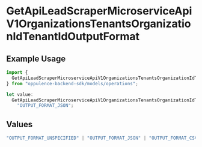 # GetApiLeadScraperMicroserviceApiV1OrganizationsTenantsOrganizationIdTenantIdOutputFormat

## Example Usage

```typescript
import {
  GetApiLeadScraperMicroserviceApiV1OrganizationsTenantsOrganizationIdTenantIdOutputFormat,
} from "oppulence-backend-sdk/models/operations";

let value:
  GetApiLeadScraperMicroserviceApiV1OrganizationsTenantsOrganizationIdTenantIdOutputFormat =
    "OUTPUT_FORMAT_JSON";
```

## Values

```typescript
"OUTPUT_FORMAT_UNSPECIFIED" | "OUTPUT_FORMAT_JSON" | "OUTPUT_FORMAT_CSV" | "OUTPUT_FORMAT_BIGQUERY" | "OUTPUT_FORMAT_POSTGRES"
```